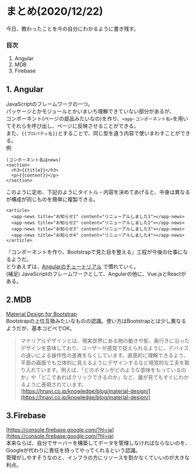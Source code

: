 # まとめ(2020/12/22)

今日、教わったことを今の自分にわかるように書き残す。

### 目次

1. Angular
1. MDB
1. Firebase

## 1. Angular
JavaScriptのフレームワークの一つ。  
パッケージとかモジュールとかいまいち理解できていない部分があるが、  
コンポーネント(ページの部品みたいなの)を作り、`<app-コンポーネント名>`を用いてそれらを呼び出し、ページに反映させることができる。  
また、`{{プロパティ名}}`とすることで、同じ型を違う内容で使いまわすことができる。  
例
```
(コンポーネント名はnews)
<section>
  <h3>{{title}}</h3>
  <p>{{content}}</p>
</section>
```
このように定め、下記のようにタイトル・内容を決めてあげると、中身は異なるが構成が同じものを簡単に複製できる。
```
<article>
  <app-news title="お知らせ1" content="リニューアルしました1"></app-news>
  <app-news title="お知らせ2" content="リニューアルしました2"></app-news>
  <app-news title="お知らせ3" content="リニューアルしました3"></app-news>
  <app-news title="お知らせ4" content="リニューアルしました4"></app-news>
</article>
```
『コンポーネントを作り、Bootstrapで見た目を整える』工程が今後の仕事になるようだ。  
とりあえずは、[Angularのチュートリアル](https://angular.jp/tutorial) で慣れていく。  
(補足) JavaScriptのフレームワークとして、Angularの他に、Vue.jsとReactがある。

## 2.MDB
[Material Design for Bootstrap](https://mdbootstrap.com/)  
Bootstrapの上位互換みたいなものの認識。使い方はBootstrapとは少し異なるようだが、基本コピペでOK。
>マテリアルデザインとは、現実世界にある物の動きや影、奥行きに沿ったデザインを意味しており、ユーザーが感覚で捉えられるように、デバイスの違いによる操作性の差異をなくしています。直感的に理解できるよう、平面の画面でも立体的に見えるようにデザインするなど視覚的な工夫を取り入れています。例えば、「どのボタンがどのような意味をもっているのか」や「どこであればクリックできるのか」など、誰が見てもすぐにわかるように表現されています。[https://hnavi.co.jp/knowledge/blog/material-design/](https://hnavi.co.jp/knowledge/blog/material-design/)

## 3.Firebase
[https://console.firebase.google.com/?hl=ja](https://console.firebase.google.com/?hl=ja)  
本来ならば、自分でサーバーを構築してデータを管理しなければならないのを、Googleが代わりに責任を持ってやってくれるという認識。  
管理がしやすそうなのと、インフラの方にリソースを割かなくていいのが大きな利点。
